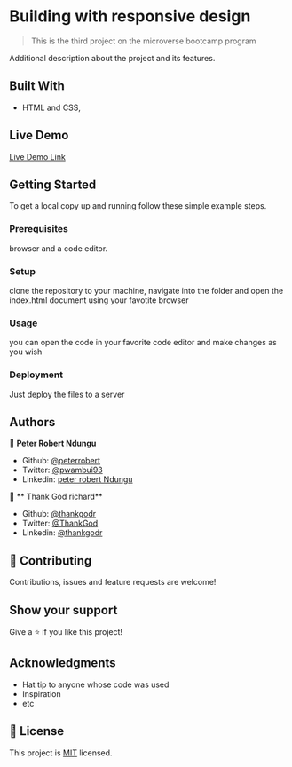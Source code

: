 # Building with responsive design

> This is the third project on the microverse bootcamp program


Additional description about the project and its features.

## Built With

- HTML and CSS,


## Live Demo

[Live Demo Link](https://rawcdn.githack.com/peterrobert/The-new-york-time-clone/5761111f41a2cf125f1748755f50a57ef5dd60cd/index.html)


## Getting Started

To get a local copy up and running follow these simple example steps.

### Prerequisites

browser and a code editor.

### Setup

clone the repository to your machine, navigate into the folder and open the index.html document using your favotite browser


### Usage

you can open the code in your favorite code editor and make changes as you wish

### Deployment

Just deploy the files to a server

## Authors

👤 **Peter Robert Ndungu**

- Github: [@peterrobert](https://github.com/peterrobert)
- Twitter: [@pwambui93](https://twitter.com/Ptahwambui93)
- Linkedin: [peter robert Ndungu](https://www.linkedin.com/in/peter-rob-ndungu/)

👤 ** Thank God richard**

- Github: [@thankgodr](https://github.com/thankgodr)
- Twitter: [@ThankGod](https://twitter.com/aulbytj)
- Linkedin: [@thankgodr](https://linkedin.com/in/thankgodr)

## 🤝 Contributing

Contributions, issues and feature requests are welcome!

## Show your support

Give a ⭐️ if you like this project!

## Acknowledgments

- Hat tip to anyone whose code was used
- Inspiration
- etc

## 📝 License

This project is [MIT](lic.url) licensed.